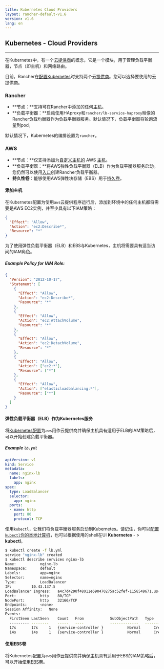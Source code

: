 ```yaml
---
title: Kubernetes Cloud Providers
layout: rancher-default-v1.6
version: v1.6
lang: en
---
```


## Kubernetes - Cloud Providers
---

在Kubernetes中，有一个[云提供商](https://kubernetes.io/docs/getting-started-guides/scratch/#cloud-provider)的概念，它是一个模块，用于管理负载平衡器，节点（即主机）和网络路由。

目前，Rancher在[配置Kubernetes](https://github.com/rancher/rancher.github.io/blob/master/rancher/v1.6/en/kubernetes/providers/%7B%7Bsite.baseurl%7D%7D/rancher/%7B%7Bpage.version%7D%7D/%7B%7Bpage.lang%7D%7D/kubernetes/#configuring-kubernetes)时支持两个云[提供商](https://github.com/rancher/rancher.github.io/blob/master/rancher/v1.6/en/kubernetes/providers/%7B%7Bsite.baseurl%7D%7D/rancher/%7B%7Bpage.version%7D%7D/%7B%7Bpage.lang%7D%7D/kubernetes/#configuring-kubernetes)。您可以选择要使用的云提供商。

### Rancher

  * **节点：**支持可在Rancher中添加的任何[主机](https://github.com/rancher/rancher.github.io/blob/master/rancher/v1.6/en/kubernetes/providers/%7B%7Bsite.baseurl%7D%7D/rancher/%7B%7Bpage.version%7D%7D/%7B%7Bpage.lang%7D%7D/hosts)。
* **负载平衡器：**启动使用HAproxy和`rancher/lb-service-haproxy`映像的Rancher负载均衡器作为负载平衡器服务。默认情况下，负载平衡器将轮询流量到pod。

默认情况下，Kubernetes的编排设置为`rancher`。

### AWS

  * **节点：**仅支持添加为[自定义主机的](https://github.com/rancher/rancher.github.io/blob/master/rancher/v1.6/en/kubernetes/providers/%7B%7Bsite.baseurl%7D%7D/rancher/%7B%7Bpage.version%7D%7D/%7B%7Bpage.lang%7D%7D/hosts/custom) AWS [主机](https://github.com/rancher/rancher.github.io/blob/master/rancher/v1.6/en/kubernetes/providers/%7B%7Bsite.baseurl%7D%7D/rancher/%7B%7Bpage.version%7D%7D/%7B%7Bpage.lang%7D%7D/hosts/custom)。
* **负载平衡器：**将AWS弹性负载平衡器（ELB）作为负载平衡器服务启动。您仍然可以使用[入口](https://github.com/rancher/rancher.github.io/blob/master/rancher/v1.6/en/kubernetes/providers/%7B%7Bsite.baseurl%7D%7D/rancher/%7B%7Bpage.version%7D%7D/%7B%7Bpage.lang%7D%7D/kubernetes/ingress)创建Rancher负载平衡器。
* **持久性卷**：能够使用AWS弹性块存储（EBS）用于[持久卷](https://github.com/rancher/rancher.github.io/blob/master/rancher/v1.6/en/kubernetes/providers/%7B%7Bsite.baseurl%7D%7D/rancher/%7B%7Bpage.version%7D%7D/%7B%7Bpage.lang%7D%7D/kubernetes/storage)。

#### 添加主机

在Kubernetes配置为使用`aws`云提供程序运行后，添加到环境中的任何主机都将需要是AWS EC2实例，并至少具有以下IAM策略：

```json
{
  "Effect": "Allow",
  "Action": "ec2:Describe*",
  "Resource": "*"
}
```

为了使用弹性负载平衡器（ELB）和EBS与Kubernetes，主机将需要具有适当访问的IAM角色。

##### Example Policy for IAM Role:

```json
{
  "Version": "2012-10-17",
  "Statement": [
    {
      "Effect": "Allow",
      "Action": "ec2:Describe*",
      "Resource": "*"
    },
    {
      "Effect": "Allow",
      "Action": "ec2:AttachVolume",
      "Resource": "*"
    },
    {
      "Effect": "Allow",
      "Action": "ec2:DetachVolume",
      "Resource": "*"
    },
    {
      "Effect": "Allow",
      "Action": ["ec2:*"],
      "Resource": ["*"]
    },
    {
      "Effect": "Allow",
      "Action": ["elasticloadbalancing:*"],
      "Resource": ["*"]
    }
  ]
}
```

#### 弹性负载平衡器（ELB）作为Kubernetes服务

将[Kubernetes配置](https://github.com/rancher/rancher.github.io/blob/master/rancher/v1.6/en/kubernetes/providers/%7B%7Bsite.baseurl%7D%7D/rancher/%7B%7Bpage.version%7D%7D/%7B%7Bpage.lang%7D%7D/kubernetes/#configuring-kubernetes)为`aws`用作云提供商并确保主机具有适用于ELB的IAM策略后，可以开始创建负载平衡器。

##### Example `lb.yml`

```yaml
apiVersion: v1
kind: Service
metadata:
  name: nginx-lb
  labels:
    app: nginx
spec:
  type: LoadBalancer
  selector:
    app: nginx
  ports:
  - name: http
    port: 80
    protocol: TCP
```

使用`kubectl`，让我们将负载平衡器服务启动到Kubernetes。请记住，你可以[配置`kubectl`你的本地计算机](https://github.com/rancher/rancher.github.io/blob/master/rancher/v1.6/en/kubernetes/providers/%7B%7Bsite.baseurl%7D%7D/rancher/%7B%7Bpage.version%7D%7D/%7B%7Bpage.lang%7D%7D/kubernetes/#kubectl)，也可以根据使用的shell在UI **Kubernetes** - > **kubectl**。

```bash
$ kubectl create -f lb.yml
service "nginx-lb" created
$ kubectl describe services nginx-lb
Name:			nginx-lb
Namespace:		default
Labels:			app=nginx
Selector:		name=nginx
Type:			LoadBalancer
IP:			10.43.137.5
LoadBalancer Ingress:	a4c7d4290f48011e690470275ac52fef-1158549671.us-west-2.elb.amazonaws.com
Port:			http	80/TCP
NodePort:		http	32166/TCP
Endpoints:		<none>
Session Affinity:	None
Events:
  FirstSeen	LastSeen	Count	From			SubObjectPath	Type		Reason			Message
  ---------	--------	-----	----			-------------	--------	------			-------
  17s		17s		1	{service-controller }			Normal		CreatingLoadBalancer	Creating load balancer
  14s		14s		1	{service-controller }			Normal		CreatedLoadBalancer	Created load balancer
```

#### 使用EBS卷

将Kubernetes配置为`aws`用作云提供商并确保主机具有适用于EBS的IAM策略后，可以开始[使用EBS卷](https://github.com/rancher/rancher.github.io/blob/master/rancher/v1.6/en/kubernetes/providers/%7B%7Bsite.baseurl%7D%7D/rancher/%7B%7Bpage.version%7D%7D/%7B%7Bpage.lang%7D%7D/kubernetes/storage/#persistent-volumes---ebs)。